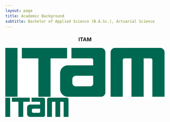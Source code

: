 ```yaml
---
layout: page
title: Academic Background
subtitle: Bachelor of Applied Science (B.A.Sc.), Actuarial Science
---
```


<center>
<h3>ITAM</h3>
</center>

![ITAM](./assets/img/ITAM.png)
<img src="./assets/img/ITAM.png"  style="width:200px;"/>